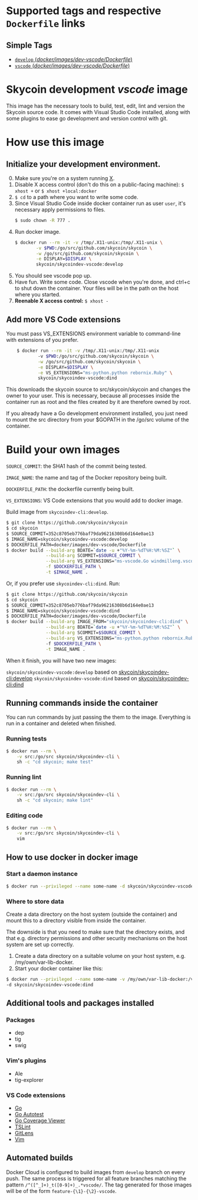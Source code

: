 # Supported tags and respective `Dockerfile` links

## Simple Tags

-	[`develop` (*docker/images/dev-vscode/Dockerfile*)](https://github.com/skycoin/skycoin/tree/develop/docker/images/dev-vscode/Dockerfile)
-	[`vscode` (*docker/images/dev-vscode/Dockerfile*)](https://github.com/skycoin/skycoin/tree/develop/docker/images/dev-vscode/Dockerfile)

# Skycoin development *vscode* image

This image has the necessary tools to build, test, edit, lint and version the Skycoin
source code. It comes with Visual Studio Code installed, along with some plugins
to ease go development and version control with git.

# How use this image

## Initialize your development environment.

0. Make sure you're on a system running [X](https://en.wikipedia.org/wiki/X_Window_System).
1. Disable X access control (don't do this on a public-facing machine): `$ xhost +` or `$ xhost +local:docker`
2. `$ cd` to a path where you want to write some code.
3. Since Visual Studio Code inside docker container run as user `user`, it's necessary apply permissions to files.
    ```sh
    $ sudo chown -R 777 .
    ```
4. Run docker image.
    ```sh
    $ docker run --rm -it -v /tmp/.X11-unix:/tmp/.X11-unix \
            -v $PWD:/go/src/github.com/skycoin/skycoin \
            -w /go/src/github.com/skycoin/skycoin \
            -e DISPLAY=$DISPLAY \
            skycoin/skycoindev-vscode:develop
    ```
5. You should see vscode pop up.
6. Have fun. Write some code. Close vscode when you're done, and ctrl+c to shut down the container. Your files will be in the path on the host where you started.
7. __Reenable X access control:__ `$ xhost -`

## Add more VS Code extensions

You must pass VS_EXTENSIONS environment variable to command-line with extensions of you prefer.

```sh
    $ docker run --rm -it -v /tmp/.X11-unix:/tmp/.X11-unix 
            -v $PWD:/go/src/github.com/skycoin/skycoin \
            -w /go/src/github.com/skycoin/skycoin \
            -e DISPLAY=$DISPLAY \
            -e VS_EXTENSIONS="ms-python.python rebornix.Ruby" \
            skycoin/skycoindev-vscode:dind
```

This downloads the skycoin source to src/skycoin/skycoin and changes the owner
to your user. This is necessary, because all processes inside the container run
as root and the files created by it are therefore owned by root.

If you already have a Go development environment installed, you just need to
mount the src directory from your $GOPATH in the /go/src volume of the
container.

# Build your own images

`SOURCE_COMMIT`: the SHA1 hash of the commit being tested.

`IMAGE_NAME`: the name and tag of the Docker repository being built.

`DOCKERFILE_PATH`: the dockerfile currently being built.

`VS_EXTENSIONS`: VS Code extensions that you would add to docker image.

Build image from `skycoindev-cli:develop`.

```sh
$ git clone https://github.com/skycoin/skycoin
$ cd skycoin
$ SOURCE_COMMIT=352c8705eb776baf79da96216308b6d164e0ae13
$ IMAGE_NAME=skycoin/skycoindev-vscode:develop
$ DOCKERFILE_PATH=docker/images/dev-vscode/Dockerfile
$ docker build --build-arg BDATE=`date -u +"%Y-%m-%dT%H:%M:%SZ"` \
               --build-arg SCOMMIT=$SOURCE_COMMIT \
               --build-arg VS_EXTENSIONS="ms-vscode.Go windmilleng.vscode-go-autotest defaltd.go-coverage-viewer" \
               -f $DOCKERFILE_PATH \
               -t $IMAGE_NAME .
```

Or, if you prefer use `skycoindev-cli:dind`. Run:

```sh
$ git clone https://github.com/skycoin/skycoin
$ cd skycoin
$ SOURCE_COMMIT=352c8705eb776baf79da96216308b6d164e0ae13
$ IMAGE_NAME=skycoin/skycoindev-vscode:dind
$ DOCKERFILE_PATH=docker/images/dev-vscode/Dockerfile
$ docker build --build-arg IMAGE_FROM="skycoin/skycoindev-cli:dind" \
               --build-arg BDATE=`date -u +"%Y-%m-%dT%H:%M:%SZ"` \
               --build-arg SCOMMIT=$SOURCE_COMMIT \
               --build-arg VS_EXTENSIONS="ms-python.python rebornix.Ruby"
               -f $DOCKERFILE_PATH \
               -t IMAGE_NAME .
```

When it finish, you will have two new images:

`skycoin/skycoindev-vscode:develop` based on [skycoin/skycoindev-cli:develop](skycoin/docker/images/dev-cli) 
`skycoin/skycoindev-vscode:dind` based on [skycoin/skycoindev-cli:dind](skycoin/docker/images/dev-docker)

## Running commands inside the container

You can run commands by just passing the them to the image.  Everything is run
in a container and deleted when finished.

### Running tests

```sh
$ docker run --rm \
    -v src:/go/src skycoin/skycoindev-cli \
    sh -c "cd skycoin; make test"
```

### Running lint

```sh
$ docker run --rm \
    -v src:/go/src skycoin/skycoindev-cli \
    sh -c "cd skycoin; make lint"
```

### Editing code

```sh
$ docker run --rm \
    -v src:/go/src skycoin/skycoindev-cli \
    vim
```

## How to use docker in docker image

### Start a daemon instance

```sh
$ docker run --privileged --name some-name -d skycoin/skycoindev-vscode:dind
```

### Where to store data

Create a data directory on the host system (outside the container) and mount this to a directory visible from inside the container.

The downside is that you need to make sure that the directory exists, and that e.g. directory permissions and other security mechanisms on the host system are set up correctly.

1. Create a data directory on a suitable volume on your host system, e.g. /my/own/var-lib-docker.
2. Start your docker container like this:

```sh
$ docker run --privileged --name some-name -v /my/own/var-lib-docker:/var/lib/docker \ 
-d skycoin/skycoindev-vscode:dind
```

## Additional tools and packages installed

### Packages

- dep
- tig
- swig

### Vim's plugins

- Ale
- tig-explorer

### VS Code extensions

- [Go](https://marketplace.visualstudio.com/items?itemName=ms-vscode.Go)
- [Go Autotest](https://marketplace.visualstudio.com/items?itemName=windmilleng.vscode-go-autotest)
- [Go Coverage Viewer](https://marketplace.visualstudio.com/items?itemName=defaltd.go-coverage-viewer)
- [TSLint](https://marketplace.visualstudio.com/items?itemName=eg2.tslint)
- [GitLens](https://marketplace.visualstudio.com/items?itemName=eamodio.gitlens)
- [Vim](https://marketplace.visualstudio.com/items?itemName=vscodevim.vim)

## Automated builds

Docker Cloud is configured to build images from `develop` branch on every push.
The same process is triggered for all feature branches matching the pattern
`/^([^_]+)_t([0-9]+)_.*vscode/`. The tag generated for those images will be of the form
`feature-{\1}-{\2}-vscode`.

